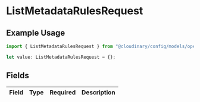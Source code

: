# ListMetadataRulesRequest

## Example Usage

```typescript
import { ListMetadataRulesRequest } from "@cloudinary/config/models/operations";

let value: ListMetadataRulesRequest = {};
```

## Fields

| Field       | Type        | Required    | Description |
| ----------- | ----------- | ----------- | ----------- |